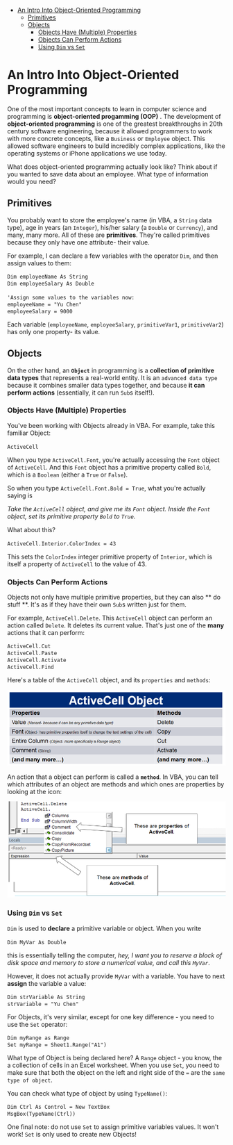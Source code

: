 <!-- TOC -->

- [An Intro Into Object-Oriented Programming](#an-intro-into-object-oriented-programming)
    - [Primitives](#primitives)
    - [Objects](#objects)
        - [Objects Have (Multiple) Properties](#objects-have-multiple-properties)
        - [Objects Can Perform Actions](#objects-can-perform-actions)
        - [Using `Dim` vs `Set`](#using-dim-vs-set)

<!-- /TOC -->

# An Intro Into Object-Oriented Programming

One of the most important concepts to learn in computer science and programming
is **object-oriented progamming (OOP)** . The development of **object-oriented programming** is one of the greatest breakthroughs in 20th century software engineering, because it allowed programmers to work with more concrete concepts, like a `Business` or `Employee` object. This allowed software engineers to build incredibly complex applications, like the operating systems or iPhone applications we use today.

What does object-oriented programming actually look like? Think about if you wanted to save data about an employee. What type of information would you need?

## Primitives

You probably want to store the employee's name (in VBA, a `String` data type), age in years (an `Integer`), his/her salary (a `Double` or `Currency`), and many, many more. All of these are **primitives**. They're called primitives because they only have one attribute- their value. 

For example, I can declare a few variables with the operator `Dim`, and then assign values to them:

```
Dim employeeName As String
Dim employeeSalary As Double

'Assign some values to the variables now:
employeeName = "Yu Chen"
employeeSalary = 9000
```

Each variable (`employeeName`, `employeeSalary`, `primitiveVar1`, `primitiveVar2`) has only one property- its value.

## Objects

On the other hand, an **`Object`** in programming is a **collection of primitive data types** that represents a real-world entity. It is an `advanced data type` because it combines smaller data types together, and because **it can perform actions** (essentially, it can run `Sub`s itself!).

### Objects Have (Multiple) Properties

You've been working with Objects already in VBA. For example, take this familiar Object:

`ActiveCell`

When you type `ActiveCell.Font`, you're actually accessing the `Font` object of `ActiveCell`. And this `Font` object has a primitive property called `Bold`, which is a `Boolean` (either a `True` or `False`).

So when you type `ActiveCell.Font.Bold = True`, what you're actually saying is 

*Take the `ActiveCell` object, and give me its `Font` object. Inside the `Font` object, set its primitive property `Bold` to `True`.*

What about this?

`ActiveCell.Interior.ColorIndex = 43`

This sets the `ColorIndex` integer primitive property of `Interior`, which is itself a property of `ActiveCell` to the value of 43.

### Objects Can Perform Actions

Objects not only have multiple primitive properties, but they can also ** do stuff **. It's as if they have their own `Sub`s written just for them.

For example, `ActiveCell.Delete`. This `ActiveCell` object can perform an action called `Delete`. It deletes its current value. That's just one of the **many** actions that it can perform:
```
ActiveCell.Cut
ActiveCell.Paste
ActiveCell.Activate
ActiveCell.Find
```

Here's a table of the `ActiveCell` object, and its `properties` and `methods`:

![Methods](/VBA/Images/activecell.png)

An action that a object can perform is called a **`method`**. In VBA, you can tell which attributes of an object are methods and which ones are properties by looking at the icon:

![Methods](/VBA/Images/methods.png)

### Using `Dim` vs `Set`

`Dim` is used to **declare** a primitive variable or object. When you write 

`Dim MyVar As Double`

this is essentially telling the computer, *hey, I want you to reserve a block of disk space and memory to store a numerical value, and call this `MyVar`*.

However, it does not actually provide `MyVar` with a variable. You have to next **assign** the variable a value:

```
Dim strVariable As String
strVariable = "Yu Chen"
```

For Objects, it's very similar, except for one key difference - you need to use the `Set` operator:

```
Dim myRange as Range
Set myRange = Sheet1.Range("A1")
```

What type of Object is being declared here? A `Range` object - you know, the a collection of cells in an Excel worksheet. When you use `Set`, you need to make sure that both the object on the left and right side of the `=` are the `same type of object`.

You can check what type of object by using `TypeName()`:

```
Dim Ctrl As Control = New TextBox
MsgBox(TypeName(Ctrl))
```

One final note: do not use `Set` to assign primitive variables values. It won't work! `Set` is only used to create new Objects!